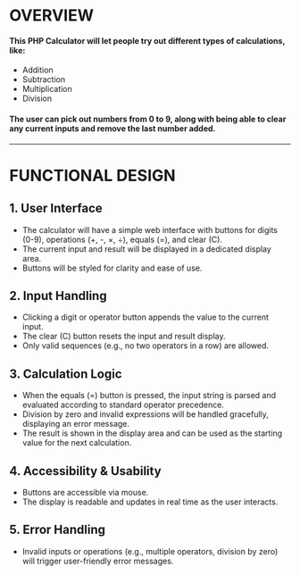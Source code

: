 # OVERVIEW

#### This PHP Calculator will let people try out different types of calculations, like:
- Addition
- Subtraction
- Multiplication
- Division

#### The user can pick out numbers from 0 to 9, along with being able to clear any current inputs and remove the last number added.

---

# FUNCTIONAL DESIGN

## 1. User Interface
- The calculator will have a simple web interface with buttons for digits (0-9), operations (+, -, ×, ÷), equals (=), and clear (C).
- The current input and result will be displayed in a dedicated display area.
- Buttons will be styled for clarity and ease of use.

## 2. Input Handling
- Clicking a digit or operator button appends the value to the current input.
- The clear (C) button resets the input and result display.
- Only valid sequences (e.g., no two operators in a row) are allowed.

## 3. Calculation Logic
- When the equals (=) button is pressed, the input string is parsed and evaluated according to standard operator precedence.
- Division by zero and invalid expressions will be handled gracefully, displaying an error message.
- The result is shown in the display area and can be used as the starting value for the next calculation.

## 4. Accessibility & Usability
- Buttons are accessible via mouse.
- The display is readable and updates in real time as the user interacts.

## 5. Error Handling
- Invalid inputs or operations (e.g., multiple operators, division by zero) will trigger user-friendly error messages.